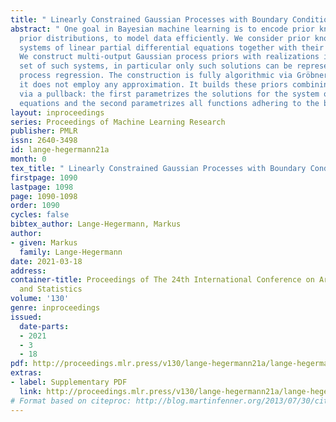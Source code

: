 ```yaml
---
title: " Linearly Constrained Gaussian Processes with Boundary Conditions "
abstract: " One goal in Bayesian machine learning is to encode prior knowledge into
  prior distributions, to model data efficiently. We consider prior knowledge from
  systems of linear partial differential equations together with their boundary conditions.
  We construct multi-output Gaussian process priors with realizations in the solution
  set of such systems, in particular only such solutions can be represented by Gaussian
  process regression. The construction is fully algorithmic via Gröbner bases and
  it does not employ any approximation. It builds these priors combining two parametrizations
  via a pullback: the first parametrizes the solutions for the system of differential
  equations and the second parametrizes all functions adhering to the boundary conditions. "
layout: inproceedings
series: Proceedings of Machine Learning Research
publisher: PMLR
issn: 2640-3498
id: lange-hegermann21a
month: 0
tex_title: " Linearly Constrained Gaussian Processes with Boundary Conditions "
firstpage: 1090
lastpage: 1098
page: 1090-1098
order: 1090
cycles: false
bibtex_author: Lange-Hegermann, Markus
author:
- given: Markus
  family: Lange-Hegermann
date: 2021-03-18
address:
container-title: Proceedings of The 24th International Conference on Artificial Intelligence
  and Statistics
volume: '130'
genre: inproceedings
issued:
  date-parts:
  - 2021
  - 3
  - 18
pdf: http://proceedings.mlr.press/v130/lange-hegermann21a/lange-hegermann21a.pdf
extras:
- label: Supplementary PDF
  link: http://proceedings.mlr.press/v130/lange-hegermann21a/lange-hegermann21a-supp.pdf
# Format based on citeproc: http://blog.martinfenner.org/2013/07/30/citeproc-yaml-for-bibliographies/
---
```

